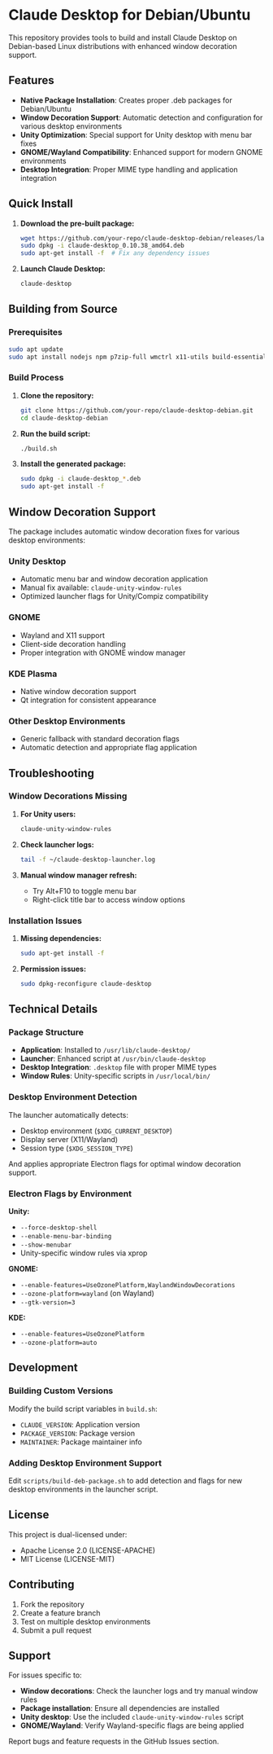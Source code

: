 # Claude Desktop for Debian/Ubuntu

This repository provides tools to build and install Claude Desktop on Debian-based Linux distributions with enhanced window decoration support.

## Features

- **Native Package Installation**: Creates proper .deb packages for Debian/Ubuntu
- **Window Decoration Support**: Automatic detection and configuration for various desktop environments
- **Unity Optimization**: Special support for Unity desktop with menu bar fixes
- **GNOME/Wayland Compatibility**: Enhanced support for modern GNOME environments
- **Desktop Integration**: Proper MIME type handling and application integration

## Quick Install

1. **Download the pre-built package:**
   ```bash
   wget https://github.com/your-repo/claude-desktop-debian/releases/latest/download/claude-desktop_0.10.38_amd64.deb
   sudo dpkg -i claude-desktop_0.10.38_amd64.deb
   sudo apt-get install -f  # Fix any dependency issues
   ```

2. **Launch Claude Desktop:**
   ```bash
   claude-desktop
   ```

## Building from Source

### Prerequisites

```bash
sudo apt update
sudo apt install nodejs npm p7zip-full wmctrl x11-utils build-essential
```

### Build Process

1. **Clone the repository:**
   ```bash
   git clone https://github.com/your-repo/claude-desktop-debian.git
   cd claude-desktop-debian
   ```

2. **Run the build script:**
   ```bash
   ./build.sh
   ```

3. **Install the generated package:**
   ```bash
   sudo dpkg -i claude-desktop_*.deb
   sudo apt-get install -f
   ```

## Window Decoration Support

The package includes automatic window decoration fixes for various desktop environments:

### Unity Desktop
- Automatic menu bar and window decoration application
- Manual fix available: `claude-unity-window-rules`
- Optimized launcher flags for Unity/Compiz compatibility

### GNOME
- Wayland and X11 support
- Client-side decoration handling
- Proper integration with GNOME window manager

### KDE Plasma
- Native window decoration support
- Qt integration for consistent appearance

### Other Desktop Environments
- Generic fallback with standard decoration flags
- Automatic detection and appropriate flag application

## Troubleshooting

### Window Decorations Missing
1. **For Unity users:**
   ```bash
   claude-unity-window-rules
   ```

2. **Check launcher logs:**
   ```bash
   tail -f ~/claude-desktop-launcher.log
   ```

3. **Manual window manager refresh:**
   - Try Alt+F10 to toggle menu bar
   - Right-click title bar to access window options

### Installation Issues
1. **Missing dependencies:**
   ```bash
   sudo apt-get install -f
   ```

2. **Permission issues:**
   ```bash
   sudo dpkg-reconfigure claude-desktop
   ```

## Technical Details

### Package Structure
- **Application**: Installed to `/usr/lib/claude-desktop/`
- **Launcher**: Enhanced script at `/usr/bin/claude-desktop`
- **Desktop Integration**: `.desktop` file with proper MIME types
- **Window Rules**: Unity-specific scripts in `/usr/local/bin/`

### Desktop Environment Detection
The launcher automatically detects:
- Desktop environment (`$XDG_CURRENT_DESKTOP`)
- Display server (X11/Wayland)
- Session type (`$XDG_SESSION_TYPE`)

And applies appropriate Electron flags for optimal window decoration support.

### Electron Flags by Environment

**Unity:**
- `--force-desktop-shell`
- `--enable-menu-bar-binding`
- `--show-menubar`
- Unity-specific window rules via xprop

**GNOME:**
- `--enable-features=UseOzonePlatform,WaylandWindowDecorations`
- `--ozone-platform=wayland` (on Wayland)
- `--gtk-version=3`

**KDE:**
- `--enable-features=UseOzonePlatform`
- `--ozone-platform=auto`

## Development

### Building Custom Versions
Modify the build script variables in `build.sh`:
- `CLAUDE_VERSION`: Application version
- `PACKAGE_VERSION`: Package version
- `MAINTAINER`: Package maintainer info

### Adding Desktop Environment Support
Edit `scripts/build-deb-package.sh` to add detection and flags for new desktop environments in the launcher script.

## License

This project is dual-licensed under:
- Apache License 2.0 (LICENSE-APACHE)
- MIT License (LICENSE-MIT)

## Contributing

1. Fork the repository
2. Create a feature branch
3. Test on multiple desktop environments
4. Submit a pull request

## Support

For issues specific to:
- **Window decorations**: Check the launcher logs and try manual window rules
- **Package installation**: Ensure all dependencies are installed
- **Unity desktop**: Use the included `claude-unity-window-rules` script
- **GNOME/Wayland**: Verify Wayland-specific flags are being applied

Report bugs and feature requests in the GitHub Issues section.
